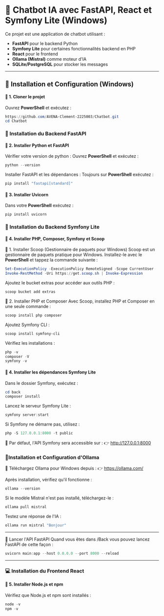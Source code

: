 # 🤖 Chatbot IA avec FastAPI, React et Symfony Lite (Windows)

Ce projet est une application de chatbot utilisant :
- **FastAPI** pour le backend Python  
- **Symfony Lite** pour certaines fonctionnalités backend en PHP  
- **React** pour le frontend  
- **Ollama (Mistral)** comme moteur d'IA  
- **SQLite/PostgreSQL** pour stocker les messages

---

## 📂 **Installation et Configuration (Windows)**

#### 🔹 1. **Cloner le projet**
Ouvrez **PowerShell** et exécutez :
```powershell
https://github.com/AVENA-Clement-2225003/Chatbot.git
cd Chatbot
```
### 🐍 Installation du Backend FastAPI

#### 🔹 2. **Installer Python et FastAPI**
Vérifier votre version de python : 
Ouvrez **PowerShell** et exécutez :
```powershell
python --version
```
Installer FastAPI et les dépendances : 
Toujours sur **PowerShell** exécutez :
```powershell
pip install "fastapi[standard]"
```

#### 🔹 3. **Installer Uvicorn** 

Dans votre **PowerShell** exécutez :
```powershell
pip install uvicorn
```
### 🐘 Installation du Backend Symfony Lite

#### 🔹 4. Installer PHP, Composer, Symfony et Scoop
📌 1. Installer Scoop (Gestionnaire de paquets pour Windows)
Scoop est un gestionnaire de paquets pratique pour Windows. Installez-le avec le **PowerShell** et tappez la commande suivante  :
```powershell
Set-ExecutionPolicy -ExecutionPolicy RemoteSigned -Scope CurrentUser
Invoke-RestMethod -Uri https://get.scoop.sh | Invoke-Expression
```
Ajoutez le bucket extras pour accéder aux outils PHP :
```powershell
scoop bucket add extras
```
📌 2. Installer PHP et Composer
Avec Scoop, installez PHP et Composer en une seule commande :
```powershell
scoop install php composer
```
Ajoutez Symfony CLI :
```powershell
scoop install symfony-cli
```
Vérifiez les installations :
```powershell
php -v
composer -V
symfony -v
```

#### 🔹 4. Installer les dépendances Symfony Lite

Dans le dossier Symfony, exécutez :
```powershell
cd back
composer install
```
Lancez le serveur Symfony Lite :
```powershell
symfony server:start
```
Si Symfony ne démarre pas, utilisez :
```powershell
php -S 127.0.0.1:8000 -t public
```
📌 Par défaut, l'API Symfony sera accessible sur :
👉 http://127.0.0.1:8000 

### 🦙Installation et Configuration d'Ollama
📌 Téléchargez Ollama pour Windows depuis :
👉 https://ollama.com/

Après installation, vérifiez qu'il fonctionne :
```powershell
ollama --version
```

Si le modèle Mistral n'est pas installé, téléchargez-le :
```powershell
ollama pull mistral
```

Testez une réponse de l'IA :
```powershell
ollama run mistral "Bonjour"
```
---
🚀 Lancer l'API FastAPI
Quand vous êtes dans /Back vous pouvez lancez FastAPI de cette façon  :
```powershell
uvicorn main:app --host 0.0.0.0 --port 8000 --reload
```
--- 
### 💻 Installation du Frontend React

#### 🔹 5. Installer Node.js et npm
Vérifiez que Node.js et npm sont installés :
```powershell
node -v
npm -v
```
